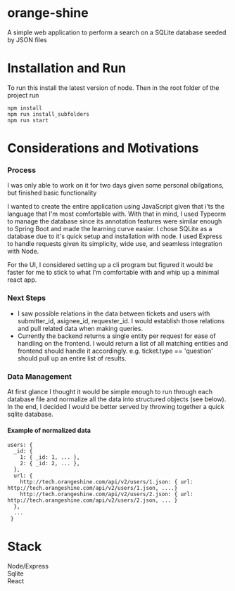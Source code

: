 # orange-shine

A simple web application to perform a search on a SQLite database seeded by JSON files

# Installation and Run
To run this install the latest version of node.
Then in the root folder of the project run
```
npm install
npm run install_subfolders
npm run start
```

# Considerations and Motivations

### Process
I was only able to work on it for two days given some personal obilgations, but finished basic functionality

I wanted to create the entire application using JavaScript given that i'ts the language that I'm most comfortable with. With that in mind, I used Typeorm to manage the database since its annotation features were similar enough to Spring Boot and made the learning curve easier. I chose SQLite as a database due to it's quick setup and installation with node. I used Express to handle requests given its simplicity, wide use, and seamless integration with Node.

For the UI, I considered setting up a cli program but figured it would be faster for me to stick to what I'm comfortable with and whip up a minimal react app.

### Next Steps
- I saw possible relations in the data between tickets and users with submitter_id, asignee_id, requester_id. I would establish those relations and pull related data when making queries.
- Currently the backend returns a single entity per request for ease of handling on the frontend. I would return a list of all matching entities and frontend should handle it accordingly. e.g. ticket.type == 'question' should pull up an entire list of results.

### Data Management
At first glance I thought it would be simple enough to run through each database file and normalize all the data into structured objects (see below). In the end, I decided I would be better served by throwing together a quick sqlite database.

#### Example of normalized data
```
users: {
  _id: {
    1: { _id: 1, ... },
    2: { _id: 2, ... },
  },
  url: {
    http://tech.orangeshine.com/api/v2/users/1.json: { url: http://tech.orangeshine.com/api/v2/users/1.json, ....}
    http://tech.orangeshine.com/api/v2/users/2.json: { url: http://tech.orangeshine.com/api/v2/users/2.json, ... }
  },
  ...
 }
 ```



# Stack
Node/Express \
Sqlite \
React



